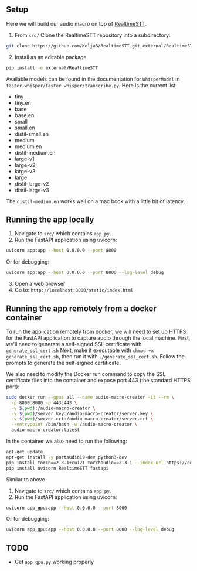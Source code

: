 ## Setup

Here we will build our audio macro on top of [RealtimeSTT](https://github.com/KoljaB/RealtimeSTT/tree/master). 

1. From `src/` Clone the RealtimeSTT repository into a subdirectory: 
```bash
git clone https://github.com/KoljaB/RealtimeSTT.git external/RealtimeSTT
```
2. Install as an editable package
```bash
pip install -e external/RealtimeSTT
```

Available models can be found in the documentation for `WhisperModel` in `faster-whisper/faster_whisper/transcribe.py`. Here is the current list:

- tiny 
- tiny.en 
- base
- base.en
- small 
- small.en
- distil-small.en
- medium
- medium.en
- distil-medium.en
- large-v1
- large-v2
- large-v3
- large
- distil-large-v2
- distil-large-v3

The `distil-medium.en` works well on a mac book with a little bit of latency.

## Running the app locally
1. Navigate to `src/` which contains `app.py`.
2. Run the FastAPI application using uvicorn:
```bash
uvicorn app:app --host 0.0.0.0 --port 8000
```
Or for debugging:
```bash
uvicorn app:app --host 0.0.0.0 --port 8000 --log-level debug
```
3. Open a web browser
4. Go to: `http://localhost:8000/static/index.html`

## Running the app remotely from a docker container
To run the application remotely from docker, we will need to set up HTTPS for the FastAPI application to capture audio through the local machine. 
First, we'll need to generate a self-signed SSL certificate with `generate_ssl_cert.sh` 
Next, make it executable with `chmod +x generate_ssl_cert.sh`, then run it with `./generate_ssl_cert.sh`. Follow the prompts to generate the self-signed certificate.

We also need to modify the Docker run command to copy the SSL certificate files into the container and expose port 443 (the standard HTTPS port):
```bash
sudo docker run --gpus all --name audio-macro-creator -it --rm \
  -p 8000:8000 -p 443:443 \
  -v $(pwd):/audio-macro-creator \
  -v $(pwd)/server.key:/audio-macro-creator/server.key \
  -v $(pwd)/server.crt:/audio-macro-creator/server.crt \
  --entrypoint /bin/bash -w /audio-macro-creator \
  audio-macro-creator:latest
```

In the container we also need to run the following:
```bash
apt-get update
apt-get install -y portaudio19-dev python3-dev
pip install torch==2.3.1+cu121 torchaudio==2.3.1 --index-url https://download.pytorch.org/whl/cu121
pip install uvicorn RealtimeSTT fastapi
```

Similar to above

1. Navigate to `src/` which contains `app.py`.
2. Run the FastAPI application using uvicorn:
```bash
uvicorn app_gpu:app --host 0.0.0.0 --port 8000
```
Or for debugging:
```bash
uvicorn app_gpu:app --host 0.0.0.0 --port 8000 --log-level debug
```

## TODO
- Get `app_gpu.py` working properly